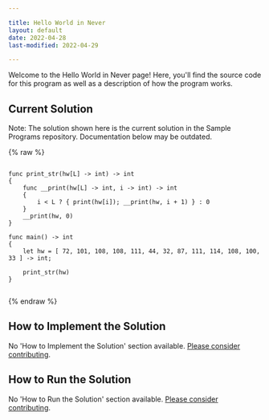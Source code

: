 ```yaml
---

title: Hello World in Never
layout: default
date: 2022-04-28
last-modified: 2022-04-29

---
```


Welcome to the Hello World in Never page! Here, you'll find the source code for this program as well as a description of how the program works.

## Current Solution

Note: The solution shown here is the current solution in the Sample Programs repository. Documentation below may be outdated.

{% raw %}

```Never

func print_str(hw[L] -> int) -> int
{
    func __print(hw[L] -> int, i -> int) -> int
    {
        i < L ? { print(hw[i]); __print(hw, i + 1) } : 0
    }
    __print(hw, 0)
}

func main() -> int
{
    let hw = [ 72, 101, 108, 108, 111, 44, 32, 87, 111, 114, 108, 100, 33 ] -> int;
    
    print_str(hw)
}


```

{% endraw %}

## How to Implement the Solution

No 'How to Implement the Solution' section available. [Please consider contributing](https://github.com/TheRenegadeCoder/sample-programs-website).

## How to Run the Solution

No 'How to Run the Solution' section available. [Please consider contributing](https://github.com/TheRenegadeCoder/sample-programs-website).